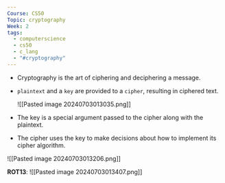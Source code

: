 ```yaml
---
Course: CS50
Topic: cryptography
Week: 2
tags:
  - computerscience
  - cs50
  - c_lang
  - "#cryptography"
---
```

-  Cryptography is the art of ciphering and deciphering a message.
- `plaintext` and a `key` are provided to a `cipher`, resulting in ciphered text.
    
    ![[Pasted image 20240703013035.png]]
    
- The key is a special argument passed to the cipher along with the plaintext. 
- The cipher uses the key to make decisions about how to implement its cipher algorithm.

![[Pasted image 20240703013206.png]]

__ROT13__: 
![[Pasted image 20240703013407.png]]

